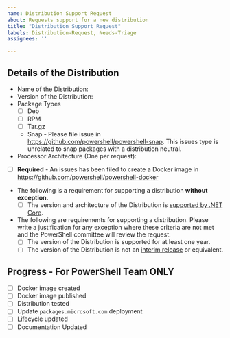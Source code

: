 ```yaml
---
name: Distribution Support Request
about: Requests support for a new distribution
title: "Distribution Support Request"
labels: Distribution-Request, Needs-Triage
assignees: ''

---
```


## Details of the Distribution

- Name of the Distribution:
- Version of the Distribution:
- Package Types
    - [ ] Deb
    - [ ] RPM
    - [ ] Tar.gz
    - Snap - Please file issue in https://github.com/powershell/powershell-snap.  This issues type is unrelated to snap packages with a distribution neutral.
- Processor Architecture (One per request):
- [ ] **Required** - An issues has been filed to create a Docker image in https://github.com/powershell/powershell-docker
- The following is a requirement for supporting a distribution **without exception.**
    - [ ] The version and architecture of the Distribution is [supported by .NET Core](https://github.com/dotnet/core/blob/master/release-notes/3.0/3.0-supported-os.md#linux).
- The following are requirements for supporting a distribution.
  Please write a justification for any exception where these criteria are not met and
  the PowerShell committee will review the request.
    - [ ] The version of the Distribution is supported for at least one year.
    - [ ] The version of the Distribution is not an [interim release](https://ubuntu.com/about/release-cycle) or equivalent.

## Progress - For PowerShell Team **ONLY**

- [ ] Docker image created
- [ ] Docker image published
- [ ] Distribution tested
- [ ] Update `packages.microsoft.com` deployment
- [ ] [Lifecycle](https://github.com/MicrosoftDocs/PowerShell-Docs/blob/staging/reference/docs-conceptual/PowerShell-Support-Lifecycle.md) updated
- [ ] Documentation Updated
